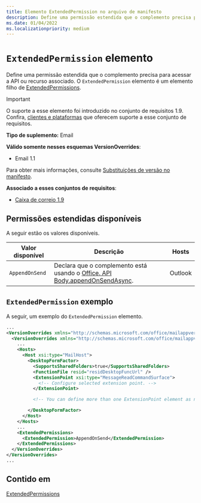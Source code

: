 ```yaml
---
title: Elemento ExtendedPermission no arquivo de manifesto
description: Define uma permissão estendida que o complemento precisa para acessar a API ou recurso associado.
ms.date: 01/04/2022
ms.localizationpriority: medium
---
```


# <a name="extendedpermission-element"></a>`ExtendedPermission` elemento

Define uma permissão estendida que o complemento precisa para acessar a API ou recurso associado. O `ExtendedPermission` elemento é um elemento filho de [ExtendedPermissions](extendedpermissions.md).

> [!IMPORTANT]
> O suporte a esse elemento foi introduzido no conjunto de requisitos 1.9. Confira, [clientes e plataformas](../../reference/requirement-sets/outlook-api-requirement-sets.md#requirement-sets-supported-by-exchange-servers-and-outlook-clients) que oferecem suporte a esse conjunto de requisitos.

**Tipo de suplemento:** Email

**Válido somente nesses esquemas VersionOverrides**:

- Email 1.1

Para obter mais informações, consulte [Substituições de versão no manifesto](../../develop/add-in-manifests.md#version-overrides-in-the-manifest).

**Associado a esses conjuntos de requisitos**:

- [Caixa de correio 1.9](../../reference/objectmodel/requirement-set-1.9/outlook-requirement-set-1.9.md)

## <a name="available-extended-permissions"></a>Permissões estendidas disponíveis

A seguir estão os valores disponíveis.

|Valor disponível|Descrição|Hosts|
|---|---|---|
|`AppendOnSend`|Declara que o complemento está usando o [Office. API Body.appendOnSendAsync](/javascript/api/outlook/office.body?view=outlook-js-preview&preserve-view=true#outlook-office-body-appendonsendasync-member(1)).|Outlook|

## <a name="extendedpermission-example"></a>`ExtendedPermission` exemplo

A seguir, um exemplo do `ExtendedPermission` elemento.

```XML
...
<VersionOverrides xmlns="http://schemas.microsoft.com/office/mailappversionoverrides" xsi:type="VersionOverridesV1_0">
  <VersionOverrides xmlns="http://schemas.microsoft.com/office/mailappversionoverrides/1.1" xsi:type="VersionOverridesV1_1">
    ...
    <Hosts>
      <Host xsi:type="MailHost">
        <DesktopFormFactor>
          <SupportsSharedFolders>true</SupportsSharedFolders>
          <FunctionFile resid="residDesktopFuncUrl" />
          <ExtensionPoint xsi:type="MessageReadCommandSurface">
            <!-- Configure selected extension point. -->
          </ExtensionPoint>

          <!-- You can define more than one ExtensionPoint element as needed. -->

        </DesktopFormFactor>
      </Host>
    </Hosts>
    ...
    <ExtendedPermissions>
      <ExtendedPermission>AppendOnSend</ExtendedPermission>
    </ExtendedPermissions>
  </VersionOverrides>
</VersionOverrides>
...
```

## <a name="contained-in"></a>Contido em

[ExtendedPermissions](extendedpermissions.md)
